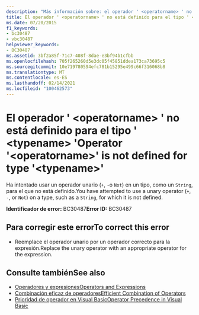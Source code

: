 ```yaml
---
description: "Más información sobre: el operador ' <operatorname> ' no está definido para el tipo ' <typename> '"
title: El operador ' <operatorname> ' no está definido para el tipo ' <typename> '
ms.date: 07/20/2015
f1_keywords:
- bc30487
- vbc30487
helpviewer_keywords:
- BC30487
ms.assetid: 3bf2a85f-71c7-408f-8dae-e3bf94b1cfbb
ms.openlocfilehash: 705f265260d5e3dc05f45851ddea173ca73695c5
ms.sourcegitcommit: 10e719780594efc781b15295e499c66f316068b8
ms.translationtype: MT
ms.contentlocale: es-ES
ms.lasthandoff: 02/14/2021
ms.locfileid: "100462573"
---
```

# <a name="operator-operatorname-is-not-defined-for-type-typename"></a><span data-ttu-id="1b758-103">El operador ' \<operatorname> ' no está definido para el tipo ' \<typename> '</span><span class="sxs-lookup"><span data-stu-id="1b758-103">Operator '\<operatorname>' is not defined for type '\<typename>'</span></span>

<span data-ttu-id="1b758-104">Ha intentado usar un operador unario (`+`, `-`o `Not`) en un tipo, como un `String`, para el que no está definido.</span><span class="sxs-lookup"><span data-stu-id="1b758-104">You have attempted to use a unary operator (`+`, `-`, or `Not`) on a type, such as a `String`, for which it is not defined.</span></span>  
  
 <span data-ttu-id="1b758-105">**Identificador de error:** BC30487</span><span class="sxs-lookup"><span data-stu-id="1b758-105">**Error ID:** BC30487</span></span>  
  
## <a name="to-correct-this-error"></a><span data-ttu-id="1b758-106">Para corregir este error</span><span class="sxs-lookup"><span data-stu-id="1b758-106">To correct this error</span></span>  
  
- <span data-ttu-id="1b758-107">Reemplace el operador unario por un operador correcto para la expresión.</span><span class="sxs-lookup"><span data-stu-id="1b758-107">Replace the unary operator with an appropriate operator for the expression.</span></span>  
  
## <a name="see-also"></a><span data-ttu-id="1b758-108">Consulte también</span><span class="sxs-lookup"><span data-stu-id="1b758-108">See also</span></span>

- [<span data-ttu-id="1b758-109">Operadores y expresiones</span><span class="sxs-lookup"><span data-stu-id="1b758-109">Operators and Expressions</span></span>](../programming-guide/language-features/operators-and-expressions/index.md)
- [<span data-ttu-id="1b758-110">Combinación eficaz de operadores</span><span class="sxs-lookup"><span data-stu-id="1b758-110">Efficient Combination of Operators</span></span>](../programming-guide/language-features/operators-and-expressions/efficient-combination-of-operators.md)
- [<span data-ttu-id="1b758-111">Prioridad de operador en Visual Basic</span><span class="sxs-lookup"><span data-stu-id="1b758-111">Operator Precedence in Visual Basic</span></span>](../language-reference/operators/operator-precedence.md)
